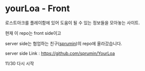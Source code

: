 # yourLoa - Front

로스트아크를 플레이함에 있어 도움이 될 수 있는 정보들을 모아놓는 사이트.

현재 이 repo는 front side이고

server side는 협업하는 친구([sprumin](https://github.com/sprumin))의 repo에 올라갔습니다.

server side Link : https://github.com/sprumin/YourLoa

11/30 다시 시작
